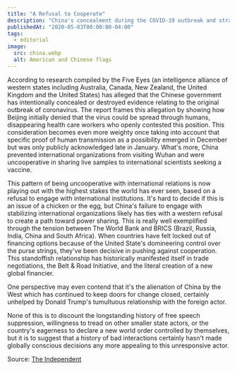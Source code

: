 ```yaml
---
title: "A Refusal to Cooperate"
description: "China's concealment during the COVID-19 outbreak and strained global relations reveal how Western alienation has fueled tensions, affecting cooperation and global stability."
publishedAt: "2020-05-03T00:00:00-04:00"
tags:
  - editorial
image:
  src: china.webp
  alt: American and Chinese flags
---
```


According to research compiled by the Five Eyes (an intelligence alliance of western states including Australia, Canada, New Zealand, the United Kingdom and the United States) has alleged that the Chinese government has intentionally concealed or destroyed evidence relating to the original outbreak of coronavirus. The report frames this allegation by showing how Beijing initially denied that the virus could be spread through humans, disappearing health care workers who openly contested this position. This consideration becomes even more weighty once taking into account that specific proof of human transmission as a possibility emerged in December but was only publicly acknowledged late in January. What's more, China prevented international organizations from visiting Wuhan and were uncooperative in sharing live samples to international scientists seeking a vaccine.

This pattern of being uncooperative with international relations is now playing out with the highest stakes the world has ever seen, based on a refusal to engage with international institutions. It's hard to decide if this is an issue of a chicken or the egg, but China's failure to engage with stabilizing international organizations likely has ties with a western refusal to create a path toward power sharing. This is really well exemplified through the tension between The World Bank and BRICS (Brazil, Russia, India, China and South Africa). When countries have felt locked out of financing options because of the United State's domineering control over the purse strings, they've been decisive in pushing against cooperation. This standoffish relationship has historically manifested itself in trade negotiations, the Belt & Road Initiative, and the literal creation of a new global financier.

One perspective may even contend that it's the alienation of China by the West which has continued to keep doors for change closed, certainly unhelped by Donald Trump's tumultuous relationship with the foreign actor.

None of this is to discount the longstanding history of free speech suppression, willingness to tread on other smaller state actors, or the country's eagerness to declare a new world order controlled by themselves, but it is to suggest that a history of bad interactions certainly hasn't made globally conscious decisions any more appealing to this unresponsive actor.

Source: [The Independent](https://www.independent.co.uk/news/world/asia/coronavirus-cause-china-research-evidence-destroyed-a9495856.html)

